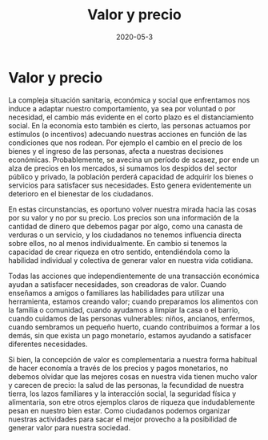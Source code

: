 ﻿---
layout: post
title:  "Valor y precio"
date:   2020-05-3
excerpt: "No hay peor necio que aquel que confunde valor y precio"
tag:
- precio 
- valor
- dinero
comments: false
---

# Valor y precio

La compleja situación sanitaria, económica y social que enfrentamos nos induce a adaptar nuestro comportamiento, ya sea por voluntad o por necesidad, el cambio más evidente en el corto plazo es el distanciamiento social. En la economía esto también es cierto, las personas actuamos por estímulos (o incentivos) adecuando nuestras acciones en función de las condiciones que nos rodean. Por ejemplo el cambio en el precio de los bienes y el ingreso de las personas, afecta a nuestras decisiones económicas. Probablemente, se avecina un período de scasez, por ende un alza de precios en los mercados, si sumamos los despidos del sector público y privado, la población perderá capacidad de adquirir los bienes o servicios para satisfacer sus necesidades. Esto genera evidentemente un deterioro en el bienestar de los ciudadanos.

En estas circunstancias, es oportuno volver nuestra mirada hacia las cosas por su valor y no por su precio. Los precios son una información de la cantidad de dinero que debemos pagar por algo, como una canasta de verduras o un servicio, y los ciudadanos no tenemos influencia directa sobre ellos, no al menos individualmente. En cambio si tenemos la capacidad de crear riqueza en otro sentido, entendiéndola como la habilidad individual y colectiva de generar valor en nuestra vida cotidiana.

Todas las acciones que independientemente de una transacción económica ayudan a satisfacer necesidades, son creadoras de valor. Cuando enseñamos a amigos o familiares las habilidades para utilizar una herramienta, estamos creando valor; cuando preparamos los alimentos con la familia o comunidad, cuando ayudamos a limpiar la casa o el barrio, cuando cuidamos de las personas vulnerables: niños, ancianos, enfermos, cuando sembramos un pequeño huerto, cuando contribuimos a formar a los demás, sin que exista un pago monetario, estamos ayudando a satisfacer diferentes necesidades.

Si bien, la concepción de valor es complementaria a nuestra forma habitual de hacer economía a través de los precios y pagos monetarios, no debemos olvidar que las mejores cosas en nuestra vida tienen mucho valor y carecen de precio: la salud de las personas, la fecundidad de nuestra tierra, los lazos familiares y la interacción social, la seguridad física y alimentaria, son etre otros ejemplos claros de riqueza que indudablemente pesan en nuestro bien estar.
Como ciudadanos podemos organizar nuestras actividades para sacar el mejor provecho a la posibilidad de generar valor para nuestra sociedad.
